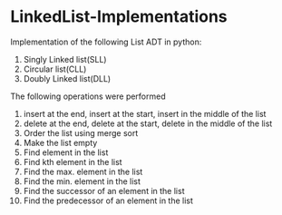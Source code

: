 # LinkedList-Implementations
Implementation of the following List ADT in python:
1. Singly Linked list(SLL)
2. Circular list(CLL)
3. Doubly Linked list(DLL)

The following operations were performed
   1. insert at the end, insert at the start, insert in the middle of the list
   2. delete at the end, delete at the start, delete in the middle of the list 
   3. Order the list using merge sort
   4. Make the list empty
   5. Find element in the list
   6. Find kth element in the list
   7. Find the max. element in the list
   8. Find the min. element in the list
   9. Find the successor of an element in the list
   10. Find the predecessor of an element in the list
